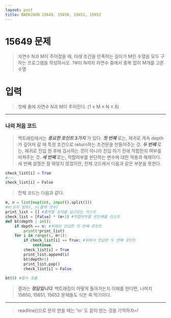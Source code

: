 ```yaml
---
layout: post
title: BAEKJOON 15649, 15650, 15651, 15652
---
```


# 15649 문제
> 자연수 N과 M이 주어졌을 때, 아래 조건을 만족하는 길이가 M인 수열을 모두 구하는 프로그램을 작성하시오.
1부터 N까지 자연수 중에서 중복 없이 M개를 고른 수열

# 입력
> 첫째 줄에 자연수 N과 M이 주어진다. (1 ≤ M ≤ N ≤ 8)

-----
### 나의 처음 코드

> 백트래킹에서는 ***중요한 포인트 3가지*** 가 있다. ***첫 번째*** 로는, 재귀로 계속 depth가 깊어져 갈 때 특정 조건으로 return하는 조건문을 만들어주는 것. ***두 번째*** 로는, 재귀로 진입 한 후에 검사하는 것이 아니라 진입 하기 전에 적합한지 여부를 따져주는 것. ***세 번째*** 로는, 적합여부를 판단하는 변수에 대한 적용과 해제이다. 세 번째 설명은 잘 와닿지 않겠지만, 전체 코드에서 다음과 같은 부분을 뜻한다.
~~~python
check_list[i] = True
#~~~
check_list[i] = False
~~~

>전체 코드는 다음과 같다.

~~~python
m, n = list(map(int, input().split()))
#m(숫자 범위), n(출력 갯수)
print_list = [] #출력할 숫자를 담고있는 리스트
check_list = [False] * (m+1) #적합여부를 판단해줄 리스트
def bt(depth : int):
    if depth == n: #위에서 언급한 첫 번째 포인트 
        print(*print_list)
    for i in range(1, m+1):
        if check_list[i] == True: #위에서 언급한 두 번째 포인트
            continue
        check_list[i] = True
        print_list.append(i)
        bt(depth+1)
        print_list.pop()
        check_list[i] = False
        
bt(0) #함수 호출
~~~
> 결과는 ***정답입니다***. 백트래킹이 어떻게 돌아가는지 이해를 한다면, 나머지 15650, 15651, 15652 문제들도 식은 죽 먹기이다.

-----

> readline()으로 문자 받을 때는 '\n' 도 같이 받는 것을 기억하자~!
